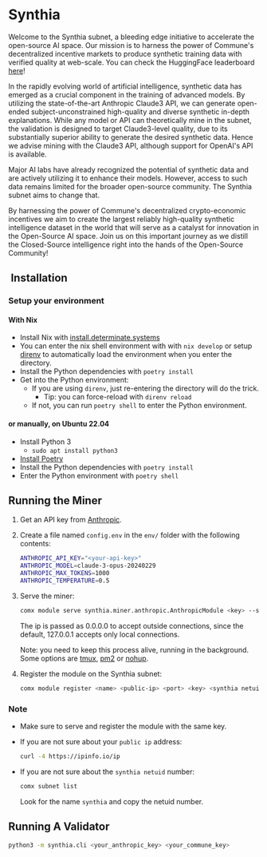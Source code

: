 # Synthia

Welcome to the Synthia subnet, a bleeding edge initiative to accelerate the
open-source AI space. Our mission is to harness the power of Commune's
decentralized incentive markets to produce synthetic training data with verified
quality at web-scale. You can check the HuggingFace leaderboard
[here][synthia_subnet_leaderboard]!

[synthia_subnet_leaderboard]:
    https://huggingface.co/spaces/agicommies/synthia_subnet_leaderboard

In the rapidly evolving world of artificial intelligence, synthetic data has
emerged as a crucial component in the training of advanced models. By utilizing
the state-of-the-art Anthropic Claude3 API, we can generate open-ended
subject-unconstrained high-quality and diverse synthetic in-depth explanations.
While any model or API can theoretically mine in the subnet, the validation is
designed to target Claude3-level quality, due to its substantially superior
ability to generate the desired synthetic data. Hence we advise mining with the
Claude3 API, although support for OpenAI's API is available.

Major AI labs have already recognized the potential of synthetic data and are
actively utilizing it to enhance their models. However, access to such data
remains limited for the broader open-source community. The Synthia subnet aims
to change that.

By harnessing the power of Commune's decentralized crypto-economic incentives we
aim to create the largest reliably high-quality synthetic intelligence dataset
in the world that will serve as a catalyst for innovation in the Open-Source AI
space. Join us on this important journey as we distill the Closed-Source
intelligence right into the hands of the Open-Source Community!

##  Installation

### Setup your environment

#### With Nix

- Install Nix with [install.determinate.systems]
- You can enter the nix shell environment with with `nix develop` or setup
  [direnv](https://direnv.net/) to automatically load the environment when you
  enter the directory.
- Install the Python dependencies with `poetry install`
- Get into the Python environment:
  - If you are using `direnv`, just re-entering the directory will do the trick.
    - Tip: you can force-reload with `direnv reload`
  - If not, you can run `poetry shell` to enter the Python environment.

[install.determinate.systems]: https://install.determinate.systems/

#### or manually, on Ubuntu 22.04

- Install Python 3
  - `sudo apt install python3`
- [Install Poetry](https://python-poetry.org/docs/)
- Install the Python dependencies with `poetry install`
- Enter the Python environment with `poetry shell`

## Running the Miner

1. Get an API key from [Anthropic](https://console.anthropic.com/).

2. Create a file named `config.env` in the `env/` folder with the following
   contents:

   ```sh
   ANTHROPIC_API_KEY="<your-api-key>"
   ANTHROPIC_MODEL=claude-3-opus-20240229
   ANTHROPIC_MAX_TOKENS=1000
   ANTHROPIC_TEMPERATURE=0.5
   ```

3. Serve the miner:

   ```sh
   comx module serve synthia.miner.anthropic.AnthropicModule <key> --subnets-whitelist <synthia netuid> --ip 0.0.0.0
   ```

   The ip is passed as 0.0.0.0 to accept outside connections, since the default,
   127.0.0.1 accepts only local connections.

   Note: you need to keep this process alive, running in the background. Some
   options are [tmux](https://www.tmux.org/), [pm2](https://pm2.io/docs/plus/quick-start/) or [nohup](https://en.wikipedia.org/wiki/Nohup).

4. Register the module on the Synthia subnet:

   ```sh
   comx module register <name> <public-ip> <port> <key> <synthia netuid>
   ```

### Note

- Make sure to serve and register the module with the same key.
- If you are not sure about your `public ip` address:

   ```sh
   curl -4 https://ipinfo.io/ip
   ```

- If you are not sure about the `synthia netuid` number:

   ```sh
   comx subnet list
   ```

   Look for the name `synthia` and copy the netuid number.

## Running A Validator

```sh
python3 -m synthia.cli <your_anthropic_key> <your_commune_key>
```
